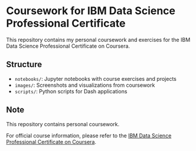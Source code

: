 # Coursework for IBM Data Science Professional Certificate

This repository contains my personal coursework and exercises for the IBM Data Science Professional Certificate on Coursera.

## Structure

- `notebooks/`: Jupyter notebooks with course exercises and projects
- `images/`: Screenshots and visualizations from coursework
- `scripts/`: Python scripts for Dash applications

## Note

This repository contains personal coursework.

For official course information, please refer to the [IBM Data Science Professional Certificate on Coursera](https://www.coursera.org/professional-certificates/ibm-data-science).
